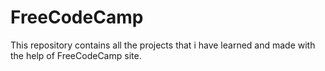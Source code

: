 # FreeCodeCamp
This repository contains all the projects that i have learned and made with the help of FreeCodeCamp site.

